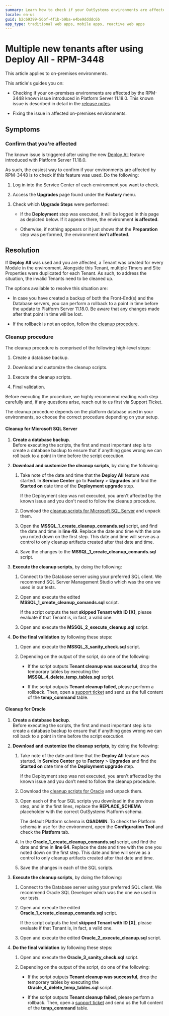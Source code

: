```yaml
---
summary: Learn how to check if your OutSystems environments are affected by RPM-3448 and how to fix it.
locale: en-us
guid: b2c69399-56bf-4f1b-b9ba-e4be9ddddc6b
app_type: traditional web apps, mobile apps, reactive web apps
---
```


# Multiple new tenants after using Deploy All - RPM-3448

<div class="info" markdown="1">

This article applies to on-premises environments.

</div>

This article's guides you on:

* Checking if your on-premises environments are affected by the RPM-3448 known issue introduced in Platform Server 11.18.0. This known issue is described in detail in the [release notes](https://success.outsystems.com/Support/Release_Notes/11/Platform_Server#known_issues_fixing_platform_server_11.18.0).

* Fixing the issue in affected on-premises environments.

## Symptoms

### Confirm that you're affected

The known issue is triggered after using the new [Deploy All](https://success.outsystems.com/Documentation/11/Setup_and_maintain_your_OutSystems_infrastructure/Upgrade_OutSystems_platform/Modules_deployment_step_during_Platform_Server_upgrade) feature introduced with Platform Server 11.18.0.

As such, the easiest way to confirm if your environments are affected by RPM-3448  is to check if this feature was used. Do the following:

1. Log in into the Service Center of each environment you want to check.

1. Access the **Upgrades** page found under the **Factory** menu.

1. Check which **Upgrade Steps** were performed:

    * If the **Deployment** step was executed, it will be logged in this page as depicted below. If it appears there, the environment **is affected**.

    * Otherwise, if nothing appears or it just shows that the **Preparation** step was performed, the environment **isn't affected**.

## Resolution

If **Deploy All** was used and you are affected, a Tenant was created for every Module in the environment. Alongside this Tenant, multiple Timers and Site Properties were duplicated for each Tenant. As such, to address the situation, the invalid Tenants need to be cleaned up.

The options available to resolve this situation are:

* In case you have created a backup of both the Front-End(s) and the Database servers, you can perform a rollback to a point in time before the update to Platform Server 11.18.0. Be aware that any changes made after that point in time will be lost.

* If the rollback is not an option, follow the [cleanup procedure](#cleanup-procedure).

### Cleanup procedure

The cleanup procedure is comprised of the following high-level steps:

1. Create a database backup.

1. Download and customize the cleanup scripts.

1. Execute the cleanup scripts.

1. Final validation.

<div class="info" markdown="1">

Before executing the procedure, we highly recommend reading each step carefully and, if any questions arise, reach out to us first via Support Ticket.

</div>

The cleanup procedure depends on the platform database used in your environments, so choose the correct procedure depending on your setup.

#### Cleanup for Microsoft SQL Server

1. **Create a database backup**.  
    Before executing the scripts, the first and most important step is to create a database backup to ensure that if anything goes wrong we can roll back to a point in time before the script execution.

1. **Download and customize the cleanup scripts**, by doing the following:

    1. Take note of the date and time that the **Deploy All** feature was started. In **Service Center** go to **Factory** > **Upgrades** and find the **Started on** date time of the **Deployment upgrade** step.

        <div class="info" makrdown="1">

        If the Deployment step was not executed, you aren't affected by the known issue and you don't need to follow the cleanup procedure.

        </div>

    1. Download the [cleanup scripts for Microsoft SQL Server](resources/MSSQL_cleanup_scripts.zip) and unpack them.

    1. Open the **MSSQL_1_create_cleanup_comands.sql** script, and find the date and time in **line 49**. Replace the date and time with the one you noted down on the first step. This date and time will serve as a control to only cleanup artifacts created after that date and time.

    1. Save the changes to the **MSSQL_1_create_cleanup_comands.sql** script.

1. **Execute the cleanup scripts**, by doing the following:

    1. Connect to the Database server using your preferred SQL client. We recommend SQL Server Management Studio which was the one we used in our tests.

    1. Open and execute the edited  **MSSQL_1_create_cleanup_comands.sql** script.

        <div class="info" markdown="1">

        If the script outputs the text **skipped Tenant with ID [X]**, please evaluate if that Tenant is, in fact, a valid one.

        </div>

    1. Open and execute the **MSSQL_2_execute_cleanup.sql** script.

1. **Do the final validation** by following these steps:

    1. Open and execute the **MSSQL_3_sanity_check.sql** script.

    1. Depending on the output of the script, do one of the following:

        * If the script outputs **Tenant cleanup was successful**, drop the temporary tables by executing the **MSSQL_4_delete_temp_tables.sql** script.

        * If the script outputs **Tenant cleanup failed**, please perform a rollback. Then, open a [support ticket](../../community/open-support-case.md) and send us the full content of the **temp_command** table.

#### Cleanup for Oracle

1. **Create a database backup**.<br/>
    Before executing the scripts, the first and most important step is to create a database backup to ensure that if anything goes wrong we can roll back to a point in time before the script execution.

1. **Download and customize the cleanup scripts**, by doing the following:

    1. Take note of the date and time that the **Deploy All** feature was started. In **Service Center** go to **Factory** > **Upgrades** and find the **Started on** date time of the **Deployment upgrade** step.

        <div class="info" makrdown="1">

        If the Deployment step was not executed, you aren't affected by the known issue and you don’t need to follow the cleanup procedure.

        </div>

    1. Download the [cleanup scripts for Oracle](resources/ORACLE_cleanup_scripts.zip) and unpack them.

    1. Open each of the four SQL scripts you download in the previous step, and in the first lines, replace the **REPLACE_SCHEMA** placeholder with the correct OutSystems Platform schema.

        <div class="info" markdown="1">

        The default Platform schema is **OSADMIN**.
        To check the Platform schema in use for the environment, open the **Configuration Tool** and check the **Platform** tab.

        </div>

    1. In the **Oracle_1_create_cleanup_comands.sql** script, and find the date and time in **line 64**. Replace the date and time  with the one you noted down on the first step. This date and time will serve as a control to only cleanup artifacts created after that date and time.

    1. Save the changes in each of the SQL scripts.

1. **Execute the cleanup scripts**, by doing the following:

    1. Connect to the Database server using your preferred SQL client. We recommend Oracle SQL Developer which was the one we used in our tests.

    1. Open and execute the edited  **Oracle_1_create_cleanup_comands.sql** script.

        <div class="info" markdown="1">

        If the script outputs the text **skipped Tenant with ID [X]**, please evaluate if that Tenant is, in fact, a valid one.

        </div>

    1. Open and execute the edited **Oracle_2_execute_cleanup.sql** script.

1. **Do the final validation** by following these steps:

    1. Open and execute the **Oracle_3_sanity_check.sql** script.

    1. Depending on the output of the script, do one of the following:

        * If the script outputs **Tenant cleanup was successful**, drop the temporary tables by executing the **Oracle_4_delete_temp_tables.sql** script.

        * If the script outputs **Tenant cleanup failed**, please perform a rollback. Then, open a [support ticket](../../community/open-support-case.md) and send us the full content of the **temp_command** table.

